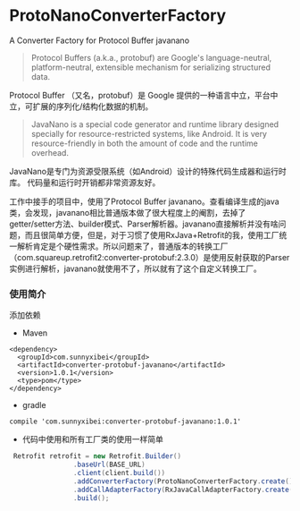 # ProtoNanoConverterFactory
A Converter Factory for Protocol Buffer javanano 



> Protocol Buffers (a.k.a., protobuf) are Google's language-neutral, platform-neutral, extensible mechanism for serializing structured data.

Protocol Buffer （又名，protobuf）是 Google 提供的一种语言中立，平台中立，可扩展的序列化/结构化数据的机制。

> JavaNano is a special code generator and runtime library designed specially for resource-restricted systems, like Android. It is very resource-friendly in both the amount of code and the runtime overhead. 

JavaNano是专门为资源受限系统（如Android）设计的特殊代码生成器和运行时库。 代码量和运行时开销都非常资源友好。

工作中接手的项目中，使用了Protocol Buffer javanano。查看编译生成的java类，会发现，javanano相比普通版本做了很大程度上的阉割，去掉了getter/setter方法、builder模式、Parser解析器。javanano直接解析并没有啥问题，而且很简单方便，但是，对于习惯了使用RxJava+Retrofit的我，使用工厂统一解析肯定是个硬性需求。所以问题来了，普通版本的转换工厂（com.squareup.retrofit2:converter-protobuf:2.3.0）是使用反射获取的Parser实例进行解析，javanano就使用不了，所以就有了这个自定义转换工厂。



### 使用简介

添加依赖

* Maven

```gr
<dependency>
  <groupId>com.sunnyxibei</groupId>
  <artifactId>converter-protobuf-javanano</artifactId>
  <version>1.0.1</version>
  <type>pom</type>
</dependency>
```

* gradle

```gr
compile 'com.sunnyxibei:converter-protobuf-javanano:1.0.1'
```

* 代码中使用和所有工厂类的使用一样简单

```java
 Retrofit retrofit = new Retrofit.Builder()
                .baseUrl(BASE_URL)
                .client(client.build())
                .addConverterFactory(ProtoNanoConverterFactory.create())
                .addCallAdapterFactory(RxJavaCallAdapterFactory.create())
                .build();
```


